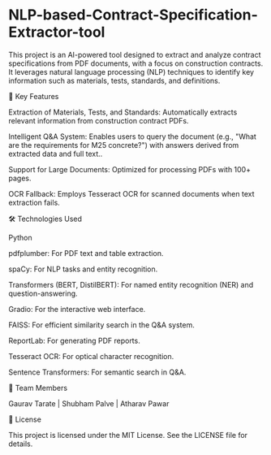 # NLP-based-Contract-Specification-Extractor-tool

This project is an AI-powered tool designed to extract and analyze contract specifications from PDF documents, with a focus on construction contracts. It leverages natural language processing (NLP) techniques to identify key information such as materials, tests, standards, and definitions. 

🌟 Key Features

Extraction of Materials, Tests, and Standards: Automatically extracts relevant information from construction contract PDFs.

Intelligent Q&A System: Enables users to query the document (e.g., "What are the requirements for M25 concrete?") with answers derived from extracted data and full text..

Support for Large Documents: Optimized for processing PDFs with 100+ pages.

OCR Fallback: Employs Tesseract OCR for scanned documents when text extraction fails.


🛠️ Technologies Used

Python

pdfplumber: For PDF text and table extraction.

spaCy: For NLP tasks and entity recognition.

Transformers (BERT, DistilBERT): For named entity recognition (NER) and question-answering.

Gradio: For the interactive web interface.

FAISS: For efficient similarity search in the Q&A system.

ReportLab: For generating PDF reports.

Tesseract OCR: For optical character recognition.

Sentence Transformers: For semantic search in Q&A.


👥 Team Members

Gaurav Tarate | Shubham Palve | Atharav Pawar


📄 License

This project is licensed under the MIT License. See the LICENSE file for details.
